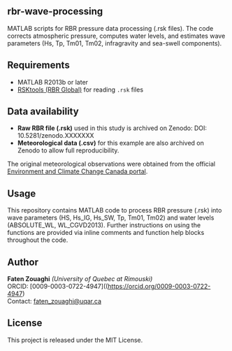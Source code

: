 ## rbr-wave-processing
MATLAB scripts for RBR pressure data processing (.rsk files).
The code corrects atmospheric pressure, computes water levels, and estimates wave parameters (Hs, Tp, Tm01, Tm02, infragravity and sea-swell components).

## Requirements
- MATLAB R2013b or later
- [RSKtools (RBR Global)](https://rbr-global.com/support/matlab-tools/) for reading `.rsk` files

## Data availability

- **Raw RBR file (.rsk)** used in this study is archived on Zenodo: DOI: 10.5281/zenodo.XXXXXXX  
- **Meteorological data (.csv)** for this example are also archived on Zenodo to allow full reproducibility.  

The original meteorological observations were obtained from the official  
[Environment and Climate Change Canada portal](https://climat.meteo.gc.ca/historical_data/search_historic_data_f.html).  

## Usage
This repository contains MATLAB code to process RBR pressure (.rsk) into wave parameters (HS, Hs_IG, Hs_SW, Tp, Tm01, Tm02) and water levels (ABSOLUTE_WL, WL_CGVD2013). Further instructions on using the functions are provided via inline comments and function help blocks throughout the code.

## Author
**Faten Zouaghi** *(University of Quebec at Rimouski)*  
ORCID: [0009-0003-0722-4947]((https://orcid.org/0009-0003-0722-4947)  
Contact: [faten_zouaghi@uqar.ca](mailto:faten_zouaghi@uqar.ca)

## License

This project is released under the MIT License.
